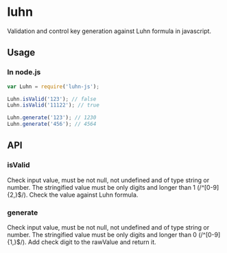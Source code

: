 # luhn

Validation and control key generation against Luhn formula in javascript.

## Usage

### In node.js

```js
var Luhn = require('luhn-js');

Luhn.isValid('123'); // false
Luhn.isValid('11122'); // true

Luhn.generate('123'); // 1230
Luhn.generate('456'); // 4564
```

## API

### isValid

Check input value, must be not null, not undefined and of type string or number.
The stringified value must be only digits and longer than 1 (/^[0-9]{2,}$/).
Check the value against Luhn formula.

### generate

Check input value, must be not null, not undefined and of type string or number.
The stringified value must be only digits and longer than 0 (/^[0-9]{1,}$/).
Add check digit to the rawValue and return it.
